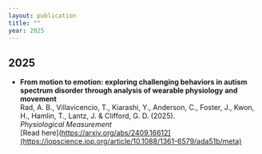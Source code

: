 ```yaml
---
layout: publication
title: ""
year: 2025
---
```


## 2025 
- **From motion to emotion: exploring challenging behaviors in autism spectrum disorder through analysis of wearable physiology and movement**  
   Rad, A. B., Villavicencio, T., Kiarashi, Y., Anderson, C., Foster, J., Kwon, H., Hamlin, T., Lantz, J. & Clifford, G. D. (2025).  
   *Physiological Measurement*  
   [Read here](https://arxiv.org/abs/2409.16612](https://iopscience.iop.org/article/10.1088/1361-6579/ada51b/meta)

